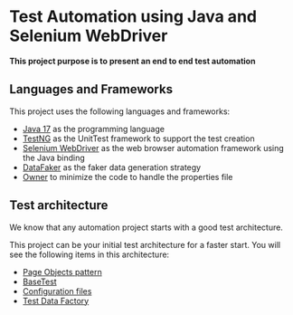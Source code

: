 # Test Automation using Java and Selenium WebDriver

**This project purpose is to present an end to end test automation**

## Languages and Frameworks

This project uses the following languages and frameworks:

* [Java 17](https://openjdk.java.net/projects/jdk/17/) as the programming language
* [TestNG](https://testng.org/doc/) as the UnitTest framework to support the test creation
* [Selenium WebDriver](https://www.selenium.dev/) as the web browser automation framework using the Java binding
* [DataFaker](https://www.datafaker.net/) as the faker data generation strategy
* [Owner](http://owner.aeonbits.org/) to minimize the code to handle the properties file
## Test architecture

We know that any automation project starts with a good test architecture.

This project can be your initial test architecture for a faster start.
You will see the following items in this architecture:

* [Page Objects pattern](#page-objects-pattern)
* [BaseTest](#basetest)
* [Configuration files](#configuration-files)
* [Test Data Factory](#test-data-factory)